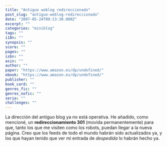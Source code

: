 ```yaml
---
title: "Antiguo weblog redireccionado"
post_slug: "antiguo-weblog-redireccionado"
date: "2007-05-24T09:13:30.000Z"
excerpt: ""
categories: "miniblog"
tags: ""
i18n: ""
synopsis: ""
score: ""
pages: ""
isbn: ""
asin: ""
author: ""
paper: "https://www.amazon.es/dp/undefined/"
ebook: "https://www.amazon.es/dp/undefined/"
publisher: ""
book_card: ""
genres_fic: ""
genres_nofic: ""
serie: ""
challenges: ""
---
```


La dirección del antiguo blog ya no está operativa. He añadido, como mencioné, un **redireccionamiento 301** (movida permanentemente) para que, tanto los que me visiten como los robots, puedan llegar a la nueva página. Creo que los feeds de todo el mundo habrán sido actualizados ya, y los que hayan tenido que ver mi entrada de _despedida_ lo habrán hecho ya.
